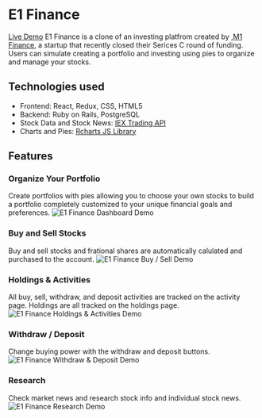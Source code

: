 # E1 Finance

[Live Demo](https://e1finance.herokuapp.com/#/)
E1 Finance is a clone of an investing platfrom created by ,[M1 Finance](https://www.m1finance.com/), a startup that recently closed their Serices C round of funding. Users can simulate creating a portfolio and investing using pies to organize and manage your stocks. 

## Technologies used
* Frontend: React, Redux, CSS, HTML5
* Backend: Ruby on Rails, PostgreSQL
* Stock Data and Stock News: [IEX Trading API](https://iexcloud.io/)
* Charts and Pies: [Rcharts JS Library](http://recharts.org/en-US/)

## Features
### Organize Your Portfolio
Create portfolios with pies allowing you to choose your own stocks to build a portfolio completely customized to your unique financial goals and preferences.
 ![E1 Finance Dashboard Demo](https://im3.ezgif.com/tmp/ezgif-3-cdf7a69b1bb5.gif)
### Buy and Sell Stocks
Buy and sell stocks and frational shares are automatically calulated and purchased to the account.
![E1 Finance Buy / Sell Demo](https://im3.ezgif.com/tmp/ezgif-3-5be0fbfeb9cd.gif)

### Holdings & Activities
All buy, sell, withdraw, and deposit activities are tracked on the activity page. Holdings are all tracked on the holdings page.
![E1 Finance Holdings & Activities Demo](https://im3.ezgif.com/tmp/ezgif-3-fb73753e9b5d.gif)

### Withdraw / Deposit
Change buying power with the withdraw and deposit buttons.
![E1 Finance Withdraw & Deposit Demo](https://im3.ezgif.com/tmp/ezgif-3-e57b4603827c.gif)

### Research
Check market news and research stock info and individual stock news.
![E1 Finance Research Demo](https://im3.ezgif.com/tmp/ezgif-3-2c69445109a5.gif)

